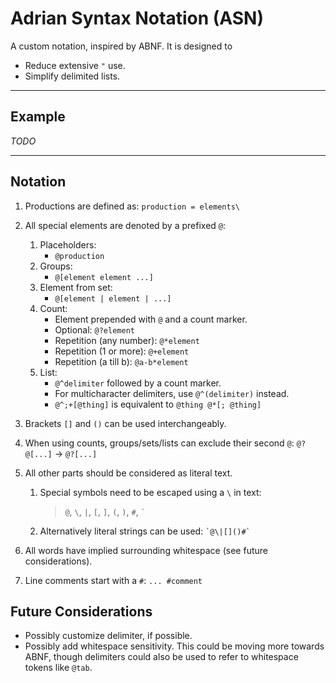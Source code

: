 # Adrian Syntax Notation (ASN)
A custom notation, inspired by ABNF.
It is designed to
- Reduce extensive `"` use.
- Simplify delimited lists.
---
## Example
_TODO_

---
## Notation
1. Productions are defined as: `production = elements\`
2. All special elements are denoted by a prefixed `@`:
	1. Placeholders:
		+ `@production`
	2. Groups: 
		+ `@[element element ...]`
	3. Element from set:
		+ `@[element | element | ...]`
	4. Count:
		+ Element prepended with `@` and a count marker.
		+ Optional: `@?element`
		+ Repetition (any number): `@*element`
		+ Repetition (1 or more): `@+element`
		+ Repetition (a till b): `@a-b*element`
	5. List:
		+ `@^delimiter` followed by a count marker.
		+ For multicharacter delimiters, use `@^(delimiter)` instead.
		+ `@^;+[@thing]` is equivalent to `@thing @*[; @thing]`

3. Brackets `[]` and `()` can be used interchangeably.
4. When using counts, groups/sets/lists can exclude their second `@`: `@?@[...]` -> `@?[...]`
4. All other parts should be considered as literal text.
   1. Special symbols need to be escaped using a `\` in text:
		>	`@`, `\`, `|`, `[`, `]`, `(`, `)`, `#`, `` ` ``
   2. Alternatively literal strings can be used: `` `@\|[]()#` ``
5. All words have implied surrounding whitespace (see future considerations).
6. Line comments start with a `#`: `... #comment`

## Future Considerations
- Possibly customize delimiter, if possible.
- Possibly add whitespace sensitivity. This could be moving more towards ABNF, though delimiters could also be used to refer to whitespace tokens like `@tab`.